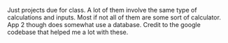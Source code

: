 Just projects due for class. A lot of them involve the same type of calculations and inputs. 
Most if not all of them are some sort of calculator. App 2 though does somewhat use a database.
Credit to the google codebase that helped me a lot with these.  
